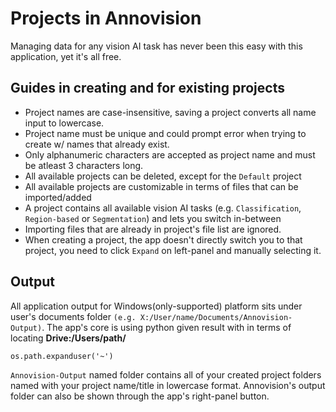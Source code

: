 # Projects in Annovision

Managing data for any vision AI task has never been this easy with this application, yet it's all free.

## Guides in creating and for existing projects

- Project names are case-insensitive, saving a project converts all name input to lowercase.
- Project name must be unique and could prompt error when trying to create w/ names that already exist.
- Only alphanumeric characters are accepted as project name and must be atleast 3 characters long.
- All available projects can be deleted, except for the `Default` project
- All available projects are customizable in terms of files that can be imported/added
- A project contains all available vision AI tasks (e.g. `Classification`, `Region-based` or `Segmentation`) and lets you switch in-between
- Importing files that are already in project's file list are ignored.
- When creating a project, the app doesn't directly switch you to that project, you need to click `Expand` on left-panel and manually selecting it.

## Output

All application output for Windows(only-supported) platform sits under user's documents folder `(e.g. X:/User/name/Documents/Annovision-Output)`.
The app's core is using python given result with in terms of locating **Drive:/Users/path/**

```
os.path.expanduser('~')
```

`Annovision-Output` named folder contains all of your created project folders named with your project name/title in lowercase format.
Annovision's output folder can also be shown through the app's right-panel button.
